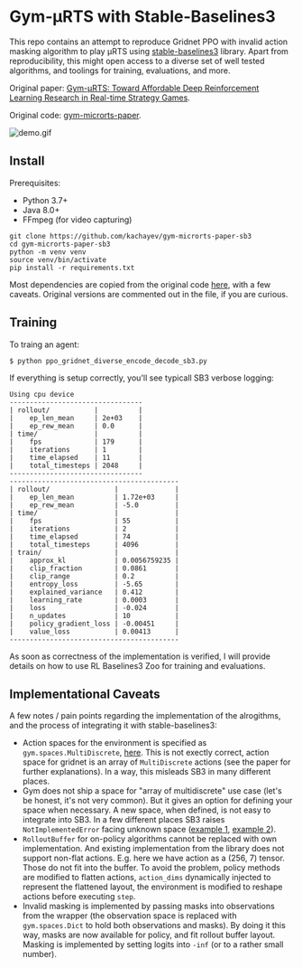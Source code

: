 # Gym-μRTS with Stable-Baselines3

This repo contains an attempt to reproduce Gridnet PPO with invalid action masking algorithm to play μRTS using [stable-baselines3](https://github.com/DLR-RM/stable-baselines3) library. Apart from reproducibility, this might open access to a diverse set of well tested algorithms, and toolings for training, evaluations, and more.

Original paper: [Gym-μRTS: Toward Affordable Deep Reinforcement Learning Research in Real-time Strategy Games](https://arxiv.org/abs/2105.13807).

Original code: [gym-microrts-paper](https://github.com/vwxyzjn/gym-microrts-paper).

![demo.gif](https://github.com/vwxyzjn/gym-microrts/raw/master/static/fullgame.gif)

## Install

Prerequisites:
* Python 3.7+
* Java 8.0+
* FFmpeg (for video capturing)

```
git clone https://github.com/kachayev/gym-microrts-paper-sb3
cd gym-microrts-paper-sb3
python -m venv venv
source venv/bin/activate
pip install -r requirements.txt
```

Most dependencies are copied from the original code [here](https://github.com/vwxyzjn/gym-microrts-paper/blob/master/requirements.txt), with a few caveats. Original versions are commented out in the file, if you are curious.

## Training

To traing an agent:

```
$ python ppo_gridnet_diverse_encode_decode_sb3.py
```

If everything is setup correctly, you'll see typicall SB3 verbose logging:

```
Using cpu device
---------------------------------
| rollout/           |          |
|    ep_len_mean     | 2e+03    |
|    ep_rew_mean     | 0.0      |
| time/              |          |
|    fps             | 179      |
|    iterations      | 1        |
|    time_elapsed    | 11       |
|    total_timesteps | 2048     |
---------------------------------
------------------------------------------
| rollout/                |              |
|    ep_len_mean          | 1.72e+03     |
|    ep_rew_mean          | -5.0         |
| time/                   |              |
|    fps                  | 55           |
|    iterations           | 2            |
|    time_elapsed         | 74           |
|    total_timesteps      | 4096         |
| train/                  |              |
|    approx_kl            | 0.0056759235 |
|    clip_fraction        | 0.0861       |
|    clip_range           | 0.2          |
|    entropy_loss         | -5.65        |
|    explained_variance   | 0.412        |
|    learning_rate        | 0.0003       |
|    loss                 | -0.024       |
|    n_updates            | 10           |
|    policy_gradient_loss | -0.00451     |
|    value_loss           | 0.00413      |
------------------------------------------
```

As soon as correctness of the implementation is verified, I will provide details on how to use RL Baselines3 Zoo for training and evaluations.

## Implementational Caveats

A few notes / pain points regarding the implementation of the alrogithms, and the process of integrating it with stable-baselines3:

* Action spaces for the environment is specified as `gym.spaces.MultiDiscrete`, [here](https://github.com/vwxyzjn/gym-microrts/blob/34c0e567c37eaae85159207986a851b702bf427e/gym_microrts/envs/vec_env.py#L104). This is not exectly correct, action space for gridnet is an array of `MultiDiscrete` actions (see the paper for further explanations). In a way, this misleads SB3 in many different places.
* Gym does not ship a space for "array of multidiscrete" use case (let's be honest, it's not very common). But it gives an option for defining your space when necessary. A new space, when defined, is not easy to integrate into SB3. In a few different places SB3 raises `NotImplementedError` facing unknown space ([example 1](https://github.com/DLR-RM/stable-baselines3/blob/df6f9de8f46509dad47e6d2e5620aa993b0fc883/stable_baselines3/common/distributions.py#L644), [example 2](https://github.com/DLR-RM/stable-baselines3/blob/df6f9de8f46509dad47e6d2e5620aa993b0fc883/stable_baselines3/common/preprocessing.py#L183)).
* `RolloutBuffer` for on-policy algorithms cannot be replaced with own implementation. And existing implementation from the library does not support non-flat actions. E.g. here we have action as a (256, 7) tensor. Those do not fit into the buffer. To avoid the problem, policy methods are modified to flatten actions, `action_dims` dynamically injected to represent the flattened layout, the environment is modified to reshape actions before executing `step`.
* Invalid masking is implemented by passing masks into observations from the wrapper (the observation space is replaced with `gym.spaces.Dict` to hold both observations and masks). By doing it this way, masks are now available for policy, and fit rollout buffer layout. Masking is implemented by setting logits into `-inf` (or to a rather small number).